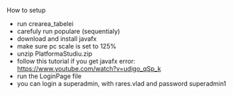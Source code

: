 How to setup
  - run crearea_tabelei
  - carefuly run populare (sequentialy)
  - download and install javafx
  - make sure pc scale is set to 125%
  - unzip PlatformaStudiu.zip
  - follow this tutorial if you get javafx error: https://www.youtube.com/watch?v=udigo_qSp_k
  - run the LoginPage file
  - you can login a superadmin, with rares.vlad and password superadmin1
